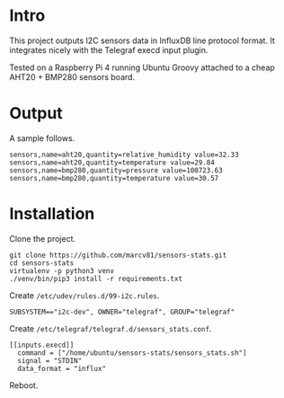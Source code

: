 # Intro

This project outputs I2C sensors data in InfluxDB line protocol format. It integrates nicely with the Telegraf execd input plugin.

Tested on a Raspberry Pi 4 running Ubuntu Groovy attached to a cheap AHT20 + BMP280 sensors board.

# Output

A sample follows.

    sensors,name=aht20,quantity=relative_humidity value=32.33
    sensors,name=aht20,quantity=temperature value=29.84
    sensors,name=bmp280,quantity=pressure value=100723.63
    sensors,name=bmp280,quantity=temperature value=30.57

# Installation

Clone the project.

    git clone https://github.com/marcv81/sensors-stats.git
    cd sensors-stats
    virtualenv -p python3 venv
    ./venv/bin/pip3 install -r requirements.txt

Create `/etc/udev/rules.d/99-i2c.rules`.

    SUBSYSTEM=="i2c-dev", OWNER="telegraf", GROUP="telegraf"

Create `/etc/telegraf/telegraf.d/sensors_stats.conf`.

    [[inputs.execd]]
      command = ["/home/ubuntu/sensors-stats/sensors_stats.sh"]
      signal = "STDIN"
      data_format = "influx"

Reboot.

